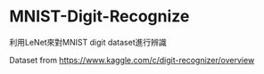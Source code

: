 # MNIST-Digit-Recognize
利用LeNet來對MNIST digit dataset進行辨識

Dataset from https://www.kaggle.com/c/digit-recognizer/overview

